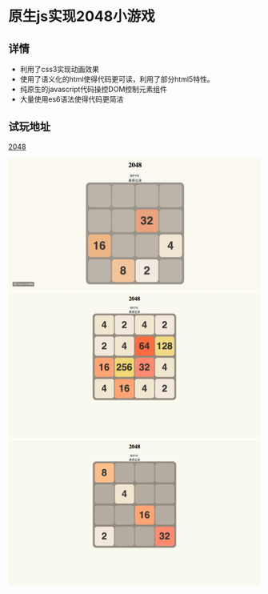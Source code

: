 # 原生js实现2048小游戏
## 详情
  * 利用了css3实现动画效果
  * 使用了语义化的html使得代码更可读，利用了部分html5特性。
  * 纯原生的javascript代码操控DOM控制元素组件
  * 大量使用es6语法使得代码更简洁

## 试玩地址
[2048](j.bjong.me:9393)

![](https://github.com/chendss/2048/blob/cyx/images/gif.gif)
![](https://github.com/chendss/2048/blob/cyx/images/end.png)
![](https://github.com/chendss/2048/blob/cyx/images/start.png)

